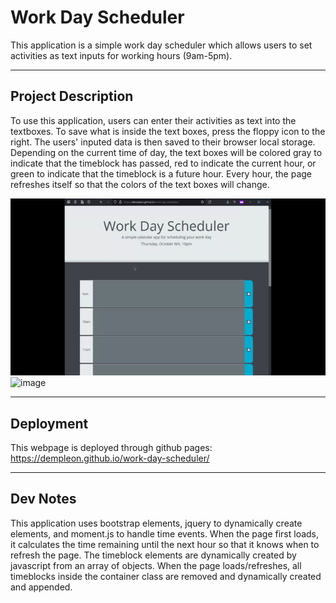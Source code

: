 # Work Day Scheduler
This application is a simple work day scheduler which allows users to set activities as text inputs for working hours (9am-5pm).

<hr>

## Project Description
To use this application, users can enter their activities as text into the textboxes. To save what is inside the text boxes, press the floppy icon to the right. The users' inputed data is then saved to their browser local storage.
Depending on the current time of day, the text boxes will be colored gray to indicate that the timeblock has passed, red to indicate the current hour, or green to indicate that the timeblock is a future hour. Every hour, the page refreshes itself so that the colors of the text boxes will change.

![image](./assets/images/scheduler%20demo.gif) 
![image](./assets/images/schedule2.gif) 


<hr>

## Deployment
This webpage is deployed through github pages:
https://dempleon.github.io/work-day-scheduler/



<hr>

## Dev Notes
This application uses bootstrap elements, jquery to dynamically create elements, and moment.js to handle time events.
When the page first loads, it calculates the time remaining until the next hour so that it knows when to refresh the page. The timeblock elements are dynamically created by javascript from an array of objects. When the page loads/refreshes, all timeblocks inside the container class are removed and dynamically created and appended.
